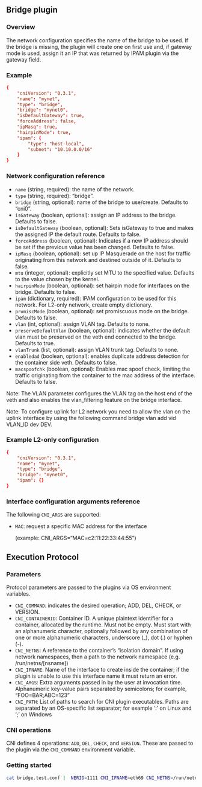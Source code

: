 ## Bridge plugin

### Overview

The network configuration specifies the name of the bridge to be used. If the bridge is missing, the plugin will create one on first use and, if gateway mode is used, assign it an IP that was returned by IPAM plugin via the gateway field.

### Example

```conf
{
    "cniVersion": "0.3.1",
    "name": "mynet",
    "type": "bridge",
    "bridge": "mynet0",
    "isDefaultGateway": true,
    "forceAddress": false,
    "ipMasq": true,
    "hairpinMode": true,
    "ipam": {
        "type": "host-local",
        "subnet": "10.10.0.0/16"
    }
}
```

### Network configuration reference 

- `name` (string, required): the name of the network.
- `type` (string, required): “bridge”.
- `bridge` (string, optional): name of the bridge to use/create. Defaults to “cni0”.
- `isGateway` (boolean, optional): assign an IP address to the bridge. Defaults to false.
- `isDefaultGateway` (boolean, optional): Sets isGateway to true and makes the assigned IP the default route. Defaults to false.
- `forceAddress` (boolean, optional): Indicates if a new IP address should be set if the previous value has been changed. Defaults to false.
- `ipMasq` (boolean, optional): set up IP Masquerade on the host for traffic originating from this network and destined outside of it. Defaults to false.
- `mtu` (integer, optional): explicitly set MTU to the specified value. Defaults to the value chosen by the kernel.
- `hairpinMode` (boolean, optional): set hairpin mode for interfaces on the bridge. Defaults to false.
- `ipam` (dictionary, required): IPAM configuration to be used for this network. For L2-only network, create empty dictionary.
- `promiscMode` (boolean, optional): set promiscuous mode on the bridge. Defaults to false.
- `vlan` (int, optional): assign VLAN tag. Defaults to none.
- `preserveDefaultVlan` (boolean, optional): indicates whether the default vlan must be preserved on the veth end connected to the bridge. Defaults to true.
- `vlanTrunk` (list, optional): assign VLAN trunk tag. Defaults to none.
- `enabledad` (boolean, optional): enables duplicate address detection for the container side veth. Defaults to false.
- `macspoofchk` (boolean, optional): Enables mac spoof check, limiting the traffic originating from the container to the mac address of the interface. Defaults to false.

Note: The VLAN parameter configures the VLAN tag on the host end of the veth and also enables the vlan_filtering feature on the bridge interface.

Note: To configure uplink for L2 network you need to allow the vlan on the uplink interface by using the following command bridge vlan add vid VLAN_ID dev DEV.

### Example L2-only configuration

```conf
{
    "cniVersion": "0.3.1",
    "name": "mynet",
    "type": "bridge",
    "bridge": "mynet0",
    "ipam": {}
}
```

### Interface configuration arguments reference

The following `CNI_ARGS` are supported:

- `MAC`: request a specific MAC address for the interface
    
  (example: CNI_ARGS=“MAC=c2:11:22:33:44:55”)

## Execution Protocol 

### Parameters

Protocol parameters are passed to the plugins via OS environment variables.

- `CNI_COMMAND`: indicates the desired operation; ADD, DEL, CHECK, or VERSION.
- `CNI_CONTAINERID`: Container ID. A unique plaintext identifier for a container, allocated by the runtime. Must not be empty. Must start with an alphanumeric character, optionally followed by any combination of one or more alphanumeric characters, underscore (_), dot (.) or hyphen (-).
- `CNI_NETNS`: A reference to the container’s “isolation domain”. If using network namespaces, then a path to the network namespace (e.g. /run/netns/[nsname])
- `CNI_IFNAME`: Name of the interface to create inside the container; if the plugin is unable to use this interface name it must return an error.
- `CNI_ARGS`: Extra arguments passed in by the user at invocation time. Alphanumeric key-value pairs separated by semicolons; for example, “FOO=BAR;ABC=123”
- `CNI_PATH`: List of paths to search for CNI plugin executables. Paths are separated by an OS-specific list separator; for example ‘:’ on Linux and ‘;’ on Windows

### CNI operations

CNI defines 4 operations: `ADD`, `DEL`, `CHECK`, and `VERSION`. These are passed to the plugin via the `CNI_COMMAND` environment variable.

### Getting started

```bash
cat bridge.test.conf |  NERID=1111 CNI_IFNAME=eth69 CNI_NETNS=/run/netns/red ./bridge
```